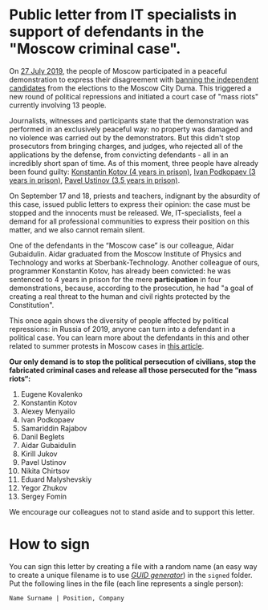 # Public letter from IT specialists in support of defendants in the "Moscow criminal case".

On [27 July 2019](https://meduza.io/en/feature/2019/07/28/photos-from-the-police-crackdown-against-saturday-s-rally-for-free-elections-in-moscow), the people of Moscow participated in a peaceful demonstration to express their disagreement with [banning the independent candidates](https://www.bbc.com/russian/features-49127945) from the elections to the Moscow City Duma. This triggered a new round of political repressions and initiated a court case of "mass riots" currently involving 13 people.

Journalists, witnesses and participants state that the demonstration was performed in an exclusively peaceful way: no property was damaged and no violence was carried out by the demonstrators. But this didn't stop prosecutors from bringing charges, and judges, who rejected all of the applications by the defense, from convicting defendants - all in an incredibly short span of time. As of this moment, three people have already been found guilty: [Konstantin Kotov (4 years in prison)](https://meduza.io/en/slides/four-years-in-a-russian-prison-for-attending-protests-it-s-even-crazier-than-you-think), [Ivan Podkopaev (3 years in prison)](https://meduza.io/en/news/2019/09/03/a-day-of-verdicts-in-moscow-s-cases-against-opposition-demonstrators-is-a-mixed-bag-for-russia-s-opposition), [Pavel Ustinov (3.5 years in prison)](https://meduza.io/en/feature/2019/09/16/chanting-in-absolute-silence).

On September 17 and 18, priests and teachers, indignant by the absurdity of this case, issued public letters to express their opinion: the case must be stopped and the innocents must be released. We, IT-specialists, feel a demand for all professional communities to express their position on this matter, and we also cannot remain silent.

One of the defendants in the “Moscow case” is our colleague, Aidar Gubaidulin. Aidar graduated from the Moscow Institute of Physics and Technology and works at Sberbank-Technology. Another colleague of ours, programmer Konstantin Kotov, has already been convicted: he was sentenced to 4 years in prison for the mere **participation** in four demonstrations, because, according to the prosecution, he had "a goal of creating a real threat to the human and civil rights protected by the Constitution".

This once again shows the diversity of people affected by political repressions: in Russia of 2019, anyone can turn into a defendant in a political case. You can learn more about the defendants in this and other related to summer protests in Moscow cases in [this article](https://meduza.io/en/feature/2019/08/14/felonies-galore).

**Our only demand is to stop the political persecution of civilians, stop the fabricated criminal cases and release all those persecuted for the “mass riots“:**

1. Eugene Kovalenko
2. Konstantin Kotov
3. Alexey Menyailo
4. Ivan Podkopaev
5. Samariddin Rajabov
6. Danil Beglets
7. Aidar Gubaidulin
8. Kirill Jukov
9. Pavel Ustinov
10. Nikita Chirtsov
11. Eduard Malyshevskiy
12. Yegor Zhukov
13. Sergey Fomin

We encourage our colleagues not to stand aside and to support this letter.

# How to sign

You can sign this letter by creating a file with a random name (an easy way to create a unique filename is to use *[GUID generator](https://www.guidgenerator.com/online-guid-generator.aspx)*) in the `signed` folder. Put the following lines in the file (each line represents a single person):

```
Name Surname | Position, Company
```
